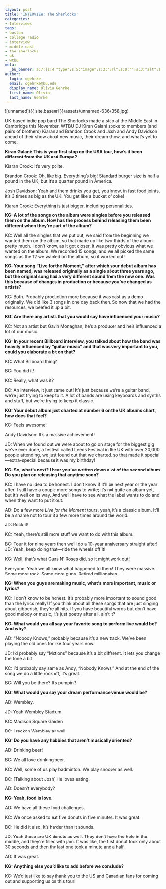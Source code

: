 ```yaml
---
layout: post
title: 'INTERVIEW: The Sherlocks'
categories:
- Interviews
tags:
- boston
- college radio
- interview
- middle east
- the sherlocks
- uk
- wtbu
meta:
  _bu_banner: a:7:{s:4:"type";s:5:"image";s:3:"url";s:0:"";s:3:"alt";s:0:"";s:7:"post_id";s:0:"";s:4:"html";s:0:"";s:8:"position";s:12:"contentWidth";s:7:"caption";s:0:"";}
author:
  login: ogehrke
  email: ogehrke@bu.edu
  display_name: Olivia Gehrke
  first_name: Olivia
  last_name: Gehrke
---
```

![unnamed]({{ site.baseurl }}/assets/unnamed-636x358.jpg)

UK-based indie pop band The Sherlocks made a stop at the Middle East in Cambridge this November. WTBU DJ Kiran Galani spoke to members (and pairs of brothers) Kiaran and Brandon Crook and Josh and Andy Davidson ahead of their show about new music, their dream show, and what’s yet to come.

**Kiran Galani: This is your first stop on the USA tour, how’s it been different from the UK and Europe?**

Kiaran Crook: It’s very polite.

Brandon Crook: Oh, like big. Everything’s big! Standard burger size is half a pound in the UK, but it’s a quarter pound in America.

Josh Davidson: Yeah and them drinks you get, you know, in fast food joints, it’s 3 times as big as the UK. You get like a bucket of coke!

Kiaran Crook: Everything is just bigger, including personalities.

**KG: A lot of the songs on the album were singles before you released them on the album. How has the process behind releasing them been different when they’re part of the album?**

KC: Well all the singles that we put out, we said from the beginning we wanted them on the album, so that made up like two-thirds of the album pretty much. I don’t know, as it got closer, it was pretty obvious what we wanted on the album. We recorded 15 songs, and we all picked the same songs as the 12 we wanted on the album, so it worked out!

**KG: Your song “Live for the Moment,” after which your debut album has been named, was released originally as a single about three years ago, but the original song had a very different sound from the new one. Was this because of changes in production or because you’ve changed as artists?**

KC: Both. Probably production more because it was cast as a demo originally. We did like 3 songs in one day back then. So now that we had the resources, we beefed it up a bit.

**KG: Are there any artists that you would say have influenced your music?**

KC: Not an artist but Gavin Monaghan, he’s a producer and he’s influenced a lot of our music.

**KG: In your recent Billboard interview, you talked about how the band was heavily influenced by “guitar music” and that was very important to you, could you elaborate a bit on that?**

KC: What Billboard thing?

BC: You did it!

KC: Really, what was it?

BC: An interview, it just came out! It’s just because we’re a guitar band, we’re just trying to keep to it. A lot of bands are using keyboards and synths and stuff, but we’re trying to keep it classic.

**KG: Your debut album just charted at number 6 on the UK albums chart, how does that feel?**

KC: Feels awesome!

Andy Davidson: It’s a massive achievement!

JD: When we found out we were about to go on stage for the biggest gig we’ve ever done, a festival called Leeds Festival in the UK with over 20,000 people attending, we just found out that we charted, so that made it special—extra-special because it was my birthday!

**KG: So, what’s next? I hear you’ve written down a lot of the second album. Do you plan on releasing that anytime soon?**

KC: I have no idea to be honest. I don’t know if it’ll be next year or the year after. I still have a couple more songs to write; it’s not quite an album yet, but it’s well on its way. And we’ll have to see what the label wants to do and when they want to put it out.

AD: Do a few more _Live for the Moment_ tours, yeah, it’s a classic album. It’ll be a shame not to tour it a few more times around the world.

JD: Rock it!

KC: Yeah, there’s still more stuff we want to do with this album.

BC: Tour it for nine years then we’ll do a 10-year anniversary straight after! JD: Yeah, keep doing that—ride the wheels off it!

KG: Well, that’s what Guns N’ Roses did, so it might work out!

Everyone: Yeah we all know what happened to them! They were massive. Some more rock. Some more guns. Retired millionaires.

**KG: When you guys are making music, what’s more important, music or lyrics?**

KC: I don’t know to be honest. It’s probably more important to sound good than the lyrics really! If you think about all these songs that are just singing about gibberish, they’re all hits. If you have beautiful words but don’t have good melody or music, it’s just poetry after all, ain’t it?

**KG: What would you all say your favorite song to perform live would be? And why?**

AD: “Nobody Knows,” probably because it’s a new track. We’ve been playing the old ones for like four years now.

JD: I’d probably say “Motions” because it’s a bit different. It lets you change the tone a bit

KC: I’d probably say same as Andy, “Nobody Knows.” And at the end of the song we do a little rock off, it’s great.

BC: Will you be there? It’s pumpin’!

**KG: What would you say your dream performance venue would be?**

AD: Wembley.

JD: Yeah Wembley Stadium.

KC: Madison Square Garden

BC: I reckon Wembley as well.

**KG: Do you have any hobbies that aren’t musically oriented?**

AD: Drinking beer!

BC: We all love drinking beer.

KC: Well, some of us play badminton. We play snooker as well.

BC: \[Talking about Josh\] He loves eating.

AD: Doesn’t everybody?

**KG: Yeah, food is love.**

AD: We have all these food challenges.

KC: We once asked to eat five donuts in five minutes. It was great.

BC: He did it also. It’s harder than it sounds.

JD: Yeah these are UK donuts as well. They don’t have the hole in the middle, and they’re filled with jam. It was like, the first donut took only about 30 seconds and then the last one took a minute and a half.

AD: It was great.

**KG: Anything else you’d like to add before we conclude?**

KC: We’d just like to say thank you to the US and Canadian fans for coming out and supporting us on this tour!